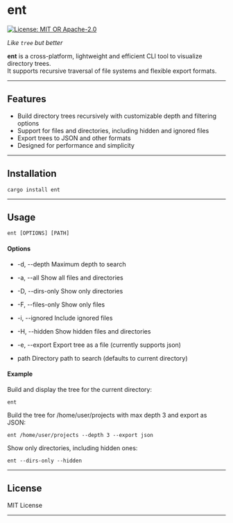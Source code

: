 # ent

[![License: MIT OR Apache-2.0](https://img.shields.io/badge/license-MIT.svg)](https://github.com/konni332/ent/blob/master/LICENSE)


*Like `tree` but better*

**ent** is a cross-platform, lightweight and efficient CLI tool to visualize directory trees.  
It supports recursive traversal of file systems and flexible export formats.

---

## Features

- Build directory trees recursively with customizable depth and filtering options
- Support for files and directories, including hidden and ignored files
- Export trees to JSON and other formats
- Designed for performance and simplicity

---

## Installation

````shell
cargo install ent
````

---

## Usage

````shell
ent [OPTIONS] [PATH]
````

#### Options

- -d, --depth <depth> Maximum depth to search

- -a, --all Show all files and directories

- -D, --dirs-only Show only directories

- -F, --files-only Show only files

- -i, --ignored Include ignored files

- -H, --hidden Show hidden files and directories

- -e, --export <format> Export tree as a file (currently supports json)

- path Directory path to search (defaults to current directory)

#### Example

Build and display the tree for the current directory:

````shell
ent
````

Build the tree for /home/user/projects with max depth 3 and export as JSON:

````shell
ent /home/user/projects --depth 3 --export json
````

Show only directories, including hidden ones:

````shell
ent --dirs-only --hidden
````

---

## License

MIT License

---